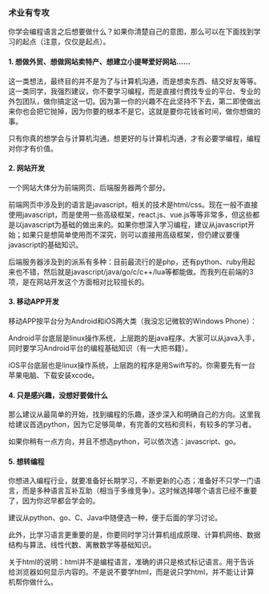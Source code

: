### 术业有专攻

你学会编程语言之后想要做什么？如果你清楚自己的意图，那么可以在下面找到学习的起点（注意，仅仅是起点）。

#### 1. 想做外贸、想做网站卖特产、想建立小提琴爱好网站……

这一类想法，最终目的并不是为了与计算机沟通，而是想卖东西、结交好友等等。这一类同学，我强烈建议，你不要学习编程，而是直接付费找专业的平台、专业的外包团队，做你搞定这一切。因为第一你的兴趣不在此坚持不下去，第二即使做出来你也会把它抛掉，因为你要的根本不是它。这就是要你花钱省时间，做你想做的事。

只有你真的想学会与计算机沟通，想更好的与计算机沟通，才有必要学编程，编程对你才有价值。

#### 2. 网站开发

一个网站大体分为前端网页、后端服务器两个部分。

前端网页中涉及到的语言是javascript，相关的技术是html/css。现在一般不直接使用javascript，而是使用一些高级框架，react.js、vue.js等等非常多，但这些都是以javascript为基础的做出来的。如果你想深入学习编程，建议从javascript开始；如果只是想简单使用而不深究，则可以直接用高级框架，但仍建议要懂javascript的基础知识。

后端服务器涉及到的派系有多种：目前最流行的是php，还有python、ruby用起来也不错，然后就是javascript/java/go/c/c++/lua等都能做。而我列在前端的3项，是在网站开发这个方面相对比较擅长的。

#### 3. 移动APP开发

移动APP按平台分为Android和iOS两大类（我没忘记微软的Windows Phone）：

Android平台底层是linux操作系统，上层跑的是java程序。大家可以从java入手，同时要学习Android平台的编程基础知识（有一大把书籍）。

iOS平台底层也是linux操作系统，上层跑的程序是用Swift写的。你需要先有一台苹果电脑、下载安装xcode。

#### 4. 只是感兴趣，没想好要做什么

那么建议从最简单的开始，找到编程的乐趣，逐步深入和明确自己的方向。这里我给建议首选python，因为它足够简单，有完善的文档和资料，有较多的学习者。

如果你稍有一点方向，并且不想选python，可以依次选：javascript、go。

#### 5. 想转编程

你想进入编程行业，就要准备好长期学习，不断更新的心态；准备好不只学一门语言，而是多种语言互补互助（相当于多维竞争）。这时候选择哪个语言已经不重要了，因为你迟早都会学会的。

建议从python、go、C、Java中随便选一种，便于后面的学习讨论。

此外，比学习语言更重要的是，你要同时学习计算机组成原理、计算机网络、数据结构与算法、线性代数、离散数学等基础知识。


关于html的说明：html并不是编程语言，准确的讲只是格式标记语言。用于告诉给浏览器如何显示内容的。不是说不要学html，而是说只学html，并不能让计算机帮你做什么。
